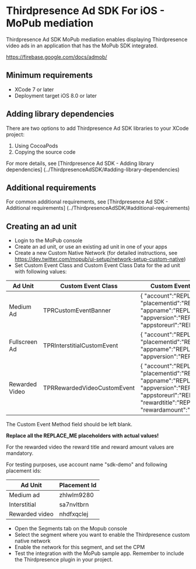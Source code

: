 # Thirdpresence Ad SDK For iOS - MoPub mediation

Thirdpresence Ad SDK MoPub mediation enables displaying Thirdpresence video ads in an application that has the MoPub SDK integrated.

https://firebase.google.com/docs/admob/

## Minimum requirements

- XCode 7 or later
- Deployment target iOS 8.0 or later

## Adding library dependencies

There are two options to add Thirdpresence Ad SDK libraries to your XCode project:

1. Using CocoaPods
2. Copying the source code

For more details, see [Thirdpresence Ad SDK - Adding library dependencies] (../ThirdpresenceAdSDK/#adding-library-dependencies) 

## Additional requirements

For common additional requirements, see [Thirdpresence Ad SDK - Additional requirements] (../ThirdpresenceAdSDK/#additional-requirements) 

## Creating an ad unit

- Login to the MoPub console
- Create an ad unit, or use an existing ad unit in one of your apps
- Create a new Custom Native Network (for detailed instructions, see https://dev.twitter.com/mopub/ui-setup/network-setup-custom-native)
- Set Custom Event Class and Custom Event Class Data for the ad unit with following values:

| Ad Unit | Custom Event Class | Custom Event Class Data |
| --- | --- | --- |
| Medium Ad | TPRCustomEventBanner | { "account":"REPLACE_ME", "placementid":"REPLACE_ME", "appname":"REPLACE_ME", "appversion":"REPLACE_ME", "appstoreurl":"REPLACE_ME" } |
| Fullscreen Ad | TPRInterstitialCustomEvent | { "account":"REPLACE_ME", "placementid":"REPLACE_ME", "appname":"REPLACE_ME", "appversion":"REPLACE_ME"} |
| Rewarded Video | TPRRewardedVideoCustomEvent | { "account":"REPLACE_ME", "placementid":"REPLACE_ME", "appname":"REPLACE_ME", "appversion":"REPLACE_ME", "appstoreurl":"REPLACE_ME", "rewardtitle":"REPLACE_ME", "rewardamount":"REPLACE_ME"}  |


The Custom Event Method field should be left blank.

**Replace all the REPLACE_ME placeholders with actual values!**

For the rewarded video the reward title and reward amount values are mandatory.

For testing purposes, use account name "sdk-demo" and following placement ids:

|  Ad Unit | Placement Id | 
| --- | --- |
| Medium ad | zhlwlm9280 | 
| Interstitial | sa7nvltbrn |
| Rewarded video | nhdfxqclej |

- Open the Segments tab on the Mopub console
- Select the segment where you want to enable the Thirdpresence custom native network
- Enable the network for this segment, and set the CPM
- Test the integration with the MoPub sample app. Remember to include the Thirdpresence plugin in your project.
